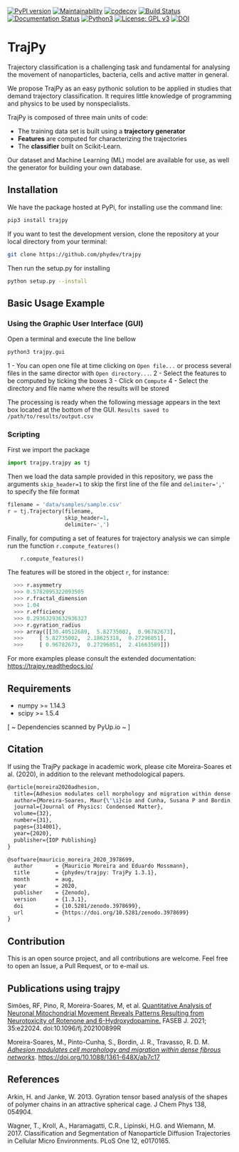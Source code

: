 [![PyPI version](https://badge.fury.io/py/trajpy.svg)](https://badge.fury.io/py/trajpy)
[![Maintainability](https://api.codeclimate.com/v1/badges/650cde37de8ccb468b8c/maintainability)](https://codeclimate.com/github/phydev/trajpy/maintainability)
[![codecov](https://codecov.io/gh/ocbe-uio/trajpy/branch/master/graph/badge.svg?token=lhYwQjiAlU)](https://codecov.io/gh/ocbe-uio/trajpy)
[![Build Status](https://travis-ci.com/ocbe-uio/trajpy.svg?branch=master)](https://travis-ci.com/ocbe-uio/trajpy)
[![Documentation Status](https://readthedocs.org/projects/trajpy/badge/?version=latest)](https://trajpy.readthedocs.io/en/latest/?badge=latest)
[![Python3](https://img.shields.io/badge/python-3.7+-blue.svg)](https://www.python.org/downloads/) 
[![License: GPL v3](https://img.shields.io/badge/License-GPLv3-blue.svg)](https://www.gnu.org/licenses/gpl-3.0)
[![DOI](https://zenodo.org/badge/194252287.svg)](https://zenodo.org/badge/latestdoi/194252287)


# TrajPy

Trajectory classification is a challenging task and fundamental for
analysing the movement of nanoparticles, bacteria, cells and active
matter in general.

We propose TrajPy as an easy pythonic solution to be applied in studies that
demand trajectory classification. It requires little knowledge of programming
and physics to be used by nonspecialists.

TrajPy is composed of three main units of code:

- The training data set is built using a **trajectory generator**
- **Features** are computed for characterizing the trajectories
- The **classifier** built on Scikit-Learn.

Our dataset and Machine Learning (ML) model are available for use, as well
the generator for building your own database.

## Installation


We have the package hosted at PyPi, for installing use the command line: 
```bash
pip3 install trajpy
```
If you want to test the development version, clone the repository at your local directory from your terminal:
```bash
git clone https://github.com/phydev/trajpy
```
Then run the setup.py for installing 
```bash
python setup.py --install
```

## Basic Usage Example

### Using the Graphic User Interface (GUI)

Open a terminal and execute the line bellow
```bash
python3 trajpy.gui
```

1 - You can open one file at time clicking on `Open file...` or process several files in the same director with `Open directory...`.
2 - Select the features to be computed by ticking the boxes
3 - Click on `Compute`
4 - Select the directory and file name where the results will be stored

The processing is ready when the following message appears in the text box located at the bottom of the GUI.
`Results saved to /path/to/results/output.csv`


### Scripting

First we import the package 
```python
import trajpy.trajpy as tj
```
Then we load the data sample provided in this repository, we pass the arguments `skip_header=1`
 to skip the first line of the file and `delimiter=','` to specify the file format
``` python
filename = 'data/samples/sample.csv'
r = tj.Trajectory(filename,
                  skip_header=1,
                  delimiter=',')
```
Finally, for computing a set of features for trajectory analysis we can simple run the function `r.compute_features()`
```python
    r.compute_features()
```
The features will be stored in the object `r`, for instance:
```python
  >>> r.asymmetry
  >>> 0.5782095322093505
  >>> r.fractal_dimension
  >>> 1.04
  >>> r.efficiency
  >>> 0.29363293632936327
  >>> r.gyration_radius
  >>> array([[30.40512689,  5.82735002,  0.96782673],
  >>>     [ 5.82735002,  2.18625318,  0.27296851],
  >>>     [ 0.96782673,  0.27296851,  2.41663589]])
```

For more examples please consult the extended documentation: https://trajpy.readthedocs.io/

## Requirements

- numpy >= 1.14.3
- scipy >= 1.5.4

[ ~ Dependencies scanned by PyUp.io ~ ]

## Citation
If using the TrajPy package in academic work, please cite Moreira-Soares et al. (2020), in addition to the relevant methodological papers.

```latex
@article{moreira2020adhesion,
  title={Adhesion modulates cell morphology and migration within dense fibrous networks},
  author={Moreira-Soares, Maur{\'\i}cio and Cunha, Susana P and Bordin, Jos{\'e} Rafael and Travasso, Rui DM},
  journal={Journal of Physics: Condensed Matter},
  volume={32},
  number={31},
  pages={314001},
  year={2020},
  publisher={IOP Publishing}
}

@software{mauricio_moreira_2020_3978699,
  author       = {Mauricio Moreira and Eduardo Mossmann},
  title        = {phydev/trajpy: TrajPy 1.3.1},
  month        = aug,
  year         = 2020,
  publisher    = {Zenodo},
  version      = {1.3.1},
  doi          = {10.5281/zenodo.3978699},
  url          = {https://doi.org/10.5281/zenodo.3978699}
}
```

## Contribution
This is an open source project, and all contributions are welcome. Feel free to open an Issue, a Pull Request, or to e-mail us.

## Publications using trajpy
 Simões, RF, Pino, R, Moreira-Soares, M, et al. [Quantitative Analysis of Neuronal Mitochondrial Movement Reveals Patterns Resulting from Neurotoxicity of Rotenone and 6-Hydroxydopamine.](https://faseb.onlinelibrary.wiley.com/doi/10.1096/fj.202100899R) FASEB J. 2021; 35:e22024. doi:10.1096/fj.202100899R

Moreira-Soares, M., Pinto-Cunha, S.,  Bordin, J. R., Travasso, R. D. M. *[Adhesion modulates cell morphology and migration within dense fibrous networks](https://www.biorxiv.org/content/10.1101/838995v1)*.  https://doi.org/10.1088/1361-648X/ab7c17

## References
Arkin, H. and Janke, W. 2013. Gyration tensor based analysis of the shapes of polymer chains in an attractive spherical cage. J Chem Phys 138, 054904.

Wagner, T., Kroll, A., Haramagatti, C.R., Lipinski, H.G. and Wiemann, M. 2017. Classification and Segmentation of Nanoparticle Diffusion Trajectories in Cellular Micro Environments. PLoS One 12, e0170165.
